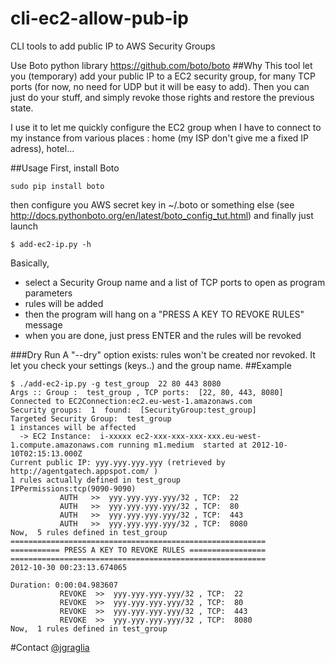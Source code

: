 cli-ec2-allow-pub-ip
====================

CLI tools to add public IP to AWS Security Groups

Use Boto python library https://github.com/boto/boto
##Why
This tool let you (temporary) add your public IP to a EC2 security group, for many TCP ports (for now, no need for UDP but it will be easy to add).
Then you can just do your stuff, and simply revoke those rights and restore the previous state.

I use it to let me quickly configure the EC2 group when I have to connect to my instance from various places : home (my ISP don't give me a fixed IP adress), hotel...

##Usage
First, install Boto
```
sudo pip install boto
```
then configure you AWS secret key in ~/.boto or something else (see http://docs.pythonboto.org/en/latest/boto_config_tut.html)
and finally just launch 
```
$ add-ec2-ip.py -h
```

Basically, 
* select a Security Group name and a list of TCP ports to open as program parameters
* rules will be added
* then the program will hang on a "PRESS A KEY TO REVOKE RULES" message
* when you are done, just press ENTER and the rules will be revoked

###Dry Run
A "--dry" option exists: rules won't be created nor revoked. It let you check your settings (keys..) and the group name.
##Example
```
$ ./add-ec2-ip.py -g test_group  22 80 443 8080
Args :: Group :  test_group , TCP ports:  [22, 80, 443, 8080]
Connected to EC2Connection:ec2.eu-west-1.amazonaws.com
Security groups:  1  found:  [SecurityGroup:test_group]
Targeted Security Group:  test_group
1 instances will be affected
  -> EC2 Instance:  i-xxxxx ec2-xxx-xxx-xxx-xxx.eu-west-1.compute.amazonaws.com running m1.medium  started at 2012-10-10T02:15:13.000Z
Current public IP: yyy.yyy.yyy.yyy (retrieved by  http://agentgatech.appspot.com/ )
1 rules actually defined in test_group
IPPermissions:tcp(9090-9090)
           AUTH   >>  yyy.yyy.yyy.yyy/32 , TCP:  22
           AUTH   >>  yyy.yyy.yyy.yyy/32 , TCP:  80
           AUTH   >>  yyy.yyy.yyy.yyy/32 , TCP:  443
           AUTH   >>  yyy.yyy.yyy.yyy/32 , TCP:  8080
Now,  5 rules defined in test_group
=========================================================
=========== PRESS A KEY TO REVOKE RULES =================
=========================================================
2012-10-30 00:23:13.674065

Duration: 0:00:04.983607
           REVOKE  >>  yyy.yyy.yyy.yyy/32 , TCP:  22
           REVOKE  >>  yyy.yyy.yyy.yyy/32 , TCP:  80
           REVOKE  >>  yyy.yyy.yyy.yyy/32 , TCP:  443  
           REVOKE  >>  yyy.yyy.yyy.yyy/32 , TCP:  8080
Now,  1 rules defined in test_group
```
#Contact
[@jgraglia](https://twitter.com/jgraglia)
